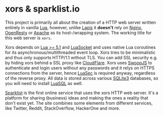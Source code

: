 # xors & sparklist.io

This project is primarily all about the creation of a HTTP web server written entirely in vanilla [Lua](http://lua.org), however, unlike [Lapis](https://leafo.net/lapis) it **doesn't** rely on [Nginx](http://nginx.com), [OpenResty](http://openresty.org) or [Apache](https://httpd.apache.org/docs/trunk/mod/mod_lua.html) as its host-/wrapping system. The working title for this web server is `xors`.

Xors depends on [Lua >= 5.1](https://www.lua.org/manual/5.1/manual.html) and [LuaSocket](http://w3.impa.br/~diego/software/luasocket) and uses native Lua coroutines for its asynchronous/multithreaded event loop. Xors tries to be minimalistic and thus only supports HTTP/1.1 without TLS. You can add SSL security e.g. by hiding xors behind a SSL proxy like [CloudFlare](https://www.cloudflare.com). Xors uses [SwoopJS](https://swoopnow.com) to authenticate and login users without any passwords and it relys on HTTPS connections from the server, hence [LuaSec](https://github.com/brunoos/luasec) is required anyway, regardless of the reverse proxy. All data is stored across various [SQLite3](https://www.sqlite.org) databases, so you will need to install [LuaSQL](https://keplerproject.github.io/luasql) as well.

[Sparklist](https://sparklist.io) is the first online service that uses the xors HTTP web server. It's a platform for sharing \(business\) ideas and making the ones a reality that don't exist yet. The site combines some elements from different services, like Twitter, Reddit, StackOverflow, HackerOne and more.

